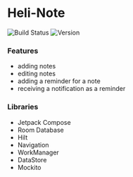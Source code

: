 # Heli-Note

![Build Status](https://github.com/farbod-s/Heli-Note/actions/workflows/build.yml/badge.svg)
![Version](https://img.shields.io/github/v/release/farbod-s/Heli-Note)

### Features
- adding notes
- editing notes
- adding a reminder for a note
- receiving a notification as a reminder

### Libraries
- Jetpack Compose
- Room Database
- Hilt
- Navigation
- WorkManager
- DataStore
- Mockito
